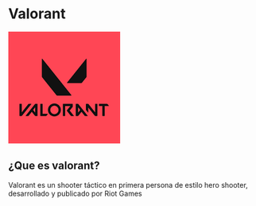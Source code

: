 # **Valorant** 
![text alternatiu](valorant.png)
## ¿Que es valorant?
Valorant es un shooter táctico en primera persona de estilo hero shooter, desarrollado y publicado por Riot Games
